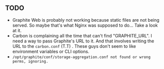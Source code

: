 
## TODO
 - Graphite Web is probably not working because static files are not being served. So maybe that's what Nginx was supposed to do... Take a look at it.
 - Carbon is complaining all the time that can't find "GRAPHITE_URL". I need a way to pass Graphite's URL to it. And that involves writing the URL to the `carbon.conf` (T.T) . These guys don't seem to like environment variables or CLI options.
 - `/opt/graphite/conf/storage-aggregation.conf not found or wrong perms, ignoring.`